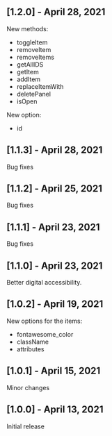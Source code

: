 ## [1.2.0] - April 28, 2021

New methods:

+ toggleItem
+ removeItem
+ removeItems
+ getAllIDS
+ getItem
+ addItem
+ replaceItemWith
+ deletePanel
+ isOpen

New option:

+ id

## [1.1.3] - April 28, 2021

Bug fixes

## [1.1.2] - April 25, 2021

Bug fixes

## [1.1.1] - April 23, 2021

Bug fixes

## [1.1.0] - April 23, 2021

Better digital accessibility.

## [1.0.2] - April 19, 2021

New options for the items:

* fontawesome_color
* className
* attributes

## [1.0.1] - April 15, 2021

Minor changes

## [1.0.0] - April 13, 2021

Initial release